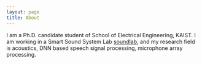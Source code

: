 ```yaml
---
layout: page
title: About
---
```


I am a Ph.D. candidate student of School of Electrical Engineering, KAIST. I am working in a Smart Sound System Lab [soundlab](http://www.sound.kaist.ac.kr), and my research field is acoustics, DNN based speech signal processing, microphone array processing.
